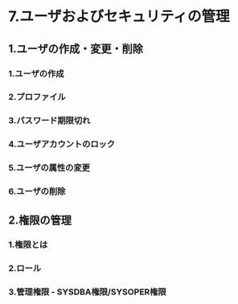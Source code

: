 # 7.ユーザおよびセキュリティの管理

## 1.ユーザの作成・変更・削除
### 1.ユーザの作成
### 2.プロファイル
### 3.パスワード期限切れ
### 4.ユーザアカウントのロック
### 5.ユーザの属性の変更
### 6.ユーザの削除

## 2.権限の管理
### 1.権限とは
### 2.ロール
### 3.管理権限 - SYSDBA権限/SYSOPER権限